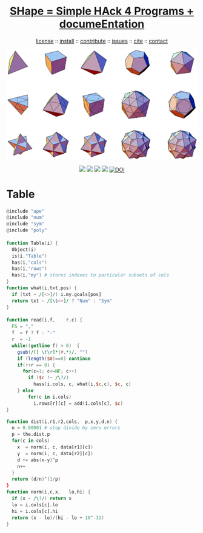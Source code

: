 <a name=top>
<h1 align=center>
   <a href="https://github.com/timm/shape/blob/master/shape/README.md#top">
     SHape = Simple HAck 4   Programs + documeEntation
   </a>
</h1>
<p align=center>
   <a    href="https://github.com/timm/shape/blob/master/LICENSE.md#top">license</a>
   :: <a href="https://github.com/timm/shape/blob/master/INSTALL.md#top">install</a>
   :: <a href="https://github.com/timm/shape/blob/master/CODE_OF_CONDUCT.md#top">contribute</a>
   :: <a href="https://github.com/timm/shape/issues">issues</a>
   :: <a href="https://github.com/timm/shape/blob/master/CITATION.md#top">cite</a>
   :: <a href="https://github.com/timm/shape/blob/master/CONTACT.md#top">contact</a>
</p>
<p align=center>
   <img width=600 src="https://github.com/timm/misc/blob/master/odd/etc/img/solidgallery.gif">
</p>
<p align=center>
   <img src="https://img.shields.io/badge/language-lua-orange">
   <img src="https://img.shields.io/badge/purpose-ai,se-blueviolet">
   <img src="https://img.shields.io/badge/platform-mac,*nux-informational">
   <a href="https://travis-ci.org/github/timm/shape"> <img src="https://travis-ci.org/timm/shape.svg?branch=master"></a>
   <a href="https://zenodo.org/badge/latestdoi/263210595"> <img src="https://zenodo.org/badge/263210595.svg" alt="DOI"></a>
</p>

# Table

```awk
@include "ape"
@include "num"
@include "sym"
@include "poly"

function Table(i) {
  Object(i)
  is(i,"Table")
  has(i,"cols")
  has(i,"rows")
  has(i,"my") # stores indexes to particular subsets of cols 
}
function what(i,txt,pos) { 
  if (txt ~ /[<>]/) i.my.goals[pos]
  return txt ~ /[\$<>]/ ? "Num" : "Sym" 
}

function read(i,f,    r,c) {
  FS = ","
  f  = f ? f : "-"
  r  = -1
  while((getline f) > 0)  { 
    gsub(/([ \t\r]*|#.*)/, "")
    if (length($0)==0) continue
    if(++r == 0) {
      for(c=1; c<=NF; c++) 
        if ($c !~ /\?/)
          hass(i.cols, c, what(i,$c,c), $c, c) 
    } else
        for(c in i.cols)
          i.rows[r][c] = add(i.cols[c], $c)
}
```

```awk
function dist(i,r1,r2,cols,  p,x,y,d,n) {
  n = 0.00001 # stop divide by zero errors
  p = the.dist.p
  for(c in cols)
    x  = norm(i, c, data[r1][c])
    y  = norm(i, c, data[r2][c])
    d += abs(x-y)^p
    n++
  }
  return (d/n)^(1/p)
}
function norm(i,c,x,   lo,hi) {
  if (x ~ /\?/) return x
  lo = i.cols[c].lo
  hi = i.cols[c].hi
  return (x - lo)/(hi - lo + 10^-32)
}
```
